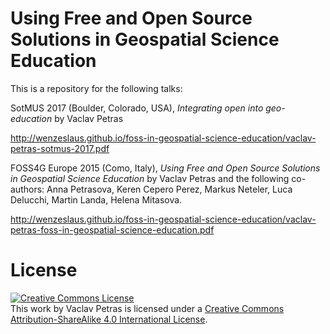 # Using Free and Open Source Solutions in Geospatial Science Education

This is a repository for the following talks:

SotMUS 2017 (Boulder, Colorado, USA), *Integrating open into geo-education* by Vaclav Petras

http://wenzeslaus.github.io/foss-in-geospatial-science-education/vaclav-petras-sotmus-2017.pdf

FOSS4G Europe 2015 (Como, Italy), *Using Free and Open Source Solutions in Geospatial Science Education* by Vaclav Petras
and the following co-authors:
Anna Petrasova, Keren Cepero Perez, Markus Neteler,
Luca Delucchi, Martin Landa, Helena Mitasova.

http://wenzeslaus.github.io/foss-in-geospatial-science-education/vaclav-petras-foss-in-geospatial-science-education.pdf

# License

<a rel="license" href="http://creativecommons.org/licenses/by-sa/4.0/">
<img alt="Creative Commons License" style="border-width:0" src="https://i.creativecommons.org/l/by-sa/4.0/88x31.png" />
</a><br />
This work by <span xmlns:cc="http://creativecommons.org/ns#" property="cc:attributionName">Vaclav Petras</span>
is licensed under a
<a rel="license" href="http://creativecommons.org/licenses/by-sa/4.0/">Creative Commons Attribution-ShareAlike 4.0 International License</a>.
